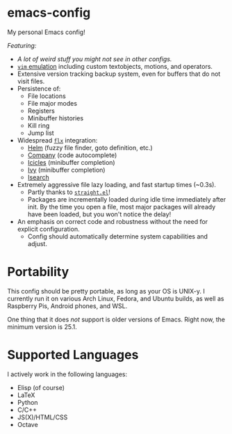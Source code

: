emacs-config
============

My personal Emacs config!

*Featuring:*

 * *A lot of weird stuff you might not see in other configs.*
 * [`vim` emulation](https://bitbucket.org/lyro/evil/wiki/Home) including custom textobjects, motions, and operators.
 * Extensive version tracking backup system, even for buffers that do not visit files.
 * Persistence of:
   * File locations
   * File major modes
   * Registers
   * Minibuffer histories
   * Kill ring
   * Jump list
 * Widespread [`flx`](https://github.com/lewang/flx) integration:
   * [Helm](https://github.com/emacs-helm/helm) (fuzzy file finder, goto definition, etc.)
   * [Company](https://github.com/company-mode/company-mode) (code autocomplete)
   * [Icicles](https://www.emacswiki.org/emacs/Icicles) (minibuffer completion)
   * [Ivy](https://github.com/abo-abo/swiper) (minibuffer completion)
   * [Isearch](https://github.com/PythonNut/flx-isearch/)
 * Extremely aggressive file lazy loading, and fast startup times (~0.3s).
   * Partly thanks to [`straight.el`](https://github.com/raxod502/straight.el)!
   * Packages are incrementally loaded during idle time immediately after init.
     By the time you open a file, most major packages will already have been loaded, but you won't notice the delay!
 * An emphasis on correct code and robustness without the need for explicit configuration.
   * Config should automatically determine system capabilities and adjust.

Portability
===========

This config should be pretty portable, as long as your OS is UNIX-y.
I currently run it on various Arch Linux, Fedora, and Ubuntu builds, as well as Raspberry Pis, Android phones, and WSL.

One thing that it does _not_ support is older versions of Emacs.
Right now, the minimum version is 25.1.

Supported Languages
===================

I actively work in the following languages:

  * Elisp (of course)
  * LaTeX
  * Python
  * C/C++
  * JS(X)/HTML/CSS
  * Octave
